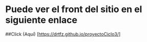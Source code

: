 # Puede ver el front del sitio en el siguiente enlace  

##Click (Aquí) [https://drtfz.github.io/proyectoCiclo3/]
